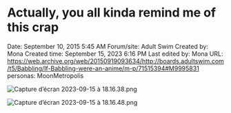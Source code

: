 # Actually, you all kinda remind me of this crap

Date: September 10, 2015 5:45 AM
Forum/site: Adult Swim
Created by: Mona
Created time: September 15, 2023 6:16 PM
Last edited by: Mona
URL: https://web.archive.org/web/20150919093634/http://boards.adultswim.com/t5/Babbling/If-Babbling-were-an-anime/m-p/71515394#M9995831
personas: MoonMetropolis

![Capture d’écran 2023-09-15 à 18.16.38.png](Actually,%20you%20all%20kinda%20remind%20me%20of%20this%20crap%2030cddcf0a2584eb88c54766dfff34c4e/Capture_decran_2023-09-15_a_18.16.38.png)

![Capture d’écran 2023-09-15 à 18.16.48.png](Actually,%20you%20all%20kinda%20remind%20me%20of%20this%20crap%2030cddcf0a2584eb88c54766dfff34c4e/Capture_decran_2023-09-15_a_18.16.48.png)